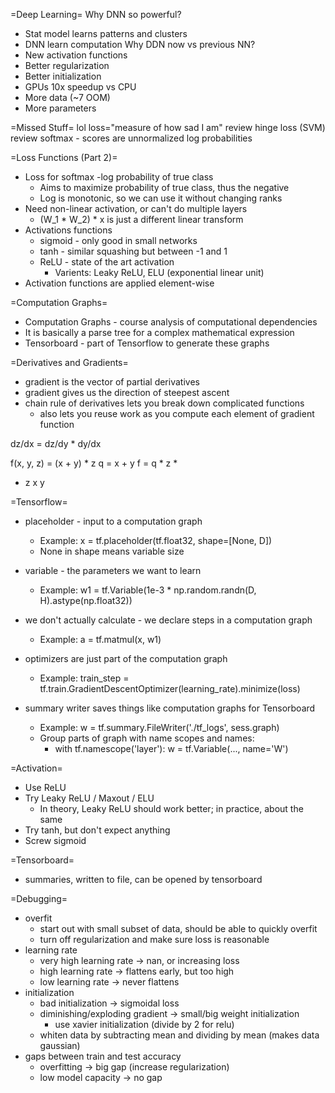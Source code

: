 =Deep Learning=
Why DNN so powerful?
* Stat model learns patterns and clusters
* DNN learn computation
Why DDN now vs previous NN?
* New activation functions
* Better regularization
* Better initialization
* GPUs 10x speedup vs CPU
* More data (~7 OOM)
* More parameters

=Missed Stuff=
lol loss="measure of how sad I am"
review hinge loss (SVM)
review softmax - scores are unnormalized log probabilities

=Loss Functions (Part 2)=
* Loss for softmax -log probability of true class
  * Aims to maximize probability of true class, thus the negative
  * Log is monotonic, so we can use it without changing ranks
* Need non-linear activation, or can't do multiple layers
  * (W_1 * W_2) * x is just a different linear transform
* Activations functions
  * sigmoid - only good in small networks
  * tanh - similar squashing but between -1 and 1
  * ReLU - state of the art activation
    * Varients: Leaky ReLU, ELU (exponential linear unit)
* Activation functions are applied element-wise

=Computation Graphs=
* Computation Graphs - course analysis of computational dependencies
* It is basically a parse tree for a complex mathematical expression
* Tensorboard - part of Tensorflow to generate these graphs

=Derivatives and Gradients=
* gradient is the vector of partial derivatives
* gradient gives us the direction of steepest ascent
* chain rule of derivatives lets you break down complicated functions
  * also lets you reuse work as you compute each element of gradient function

dz/dx = dz/dy * dy/dx

f(x, y, z) = (x + y) * z
q = x + y
f = q * z
   *
 +   z
x y

=Tensorflow=
* placeholder - input to a computation graph
  * Example: x = tf.placeholder(tf.float32, shape=[None, D])
  * None in shape means variable size
* variable - the parameters we want to learn
  * Example: w1 = tf.Variable(1e-3 * np.random.randn(D, H).astype(np.float32))
* we don't actually calculate - we declare steps in a computation graph
  * Example: a = tf.matmul(x, w1)
* optimizers are just part of the computation graph
  * Example: train_step = tf.train.GradientDescentOptimizer(learning_rate).minimize(loss)

* summary writer saves things like computation graphs for Tensorboard
  * Example: w = tf.summary.FileWriter('./tf_logs', sess.graph)
  * Group parts of graph with name scopes and names:
    * with tf.namescope('layer'):
          w = tf.Variable(..., name='W')

=Activation=
* Use ReLU
* Try Leaky ReLU / Maxout / ELU
  * In theory, Leaky ReLU should work better; in practice, about the same
* Try tanh, but don't expect anything
* Screw sigmoid

=Tensorboard=
* summaries, written to file, can be opened by tensorboard

=Debugging=
* overfit
  * start out with small subset of data, should be able to quickly overfit
  * turn off regularization and make sure loss is reasonable
* learning rate
  * very high learning rate -> nan, or increasing loss
  * high learning rate -> flattens early, but too high
  * low learning rate -> never flattens
* initialization
  * bad initialization -> sigmoidal loss
  * diminishing/exploding gradient -> small/big weight initialization
    * use xavier initialization (divide by 2 for relu)
  * whiten data by subtracting mean and dividing by mean (makes data gaussian)
* gaps between train and test accuracy
  * overfitting -> big gap (increase regularization)
  * low model capacity -> no gap
